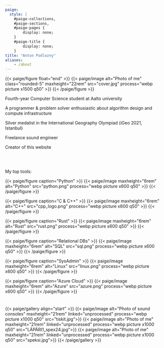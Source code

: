 ```yaml
---
paige:
  style: |
    #paige-collections,
    #paige-sections,
    #paige-pages {
        display: none;
    }
    #paige-title {
        display: none;
    }
title: "Anton Podlozny"
aliases:
    - /about
---
```


{{< paige/figure float="end" >}}
{{< paige/image alt="Photo of me" class="rounded-5" maxheight="22rem" src="cover.jpg" process="webp picture x1500 q50" >}}
{{< /paige/figure >}}

<div class="container-fluid">
    <div class="justify-content-center row">
        <div class="col col-auto col-lg-7 px-0">
            <p class="lead text-center">
              Fourth-year Computer Science student at Aalto university</p>
        </div>
    </div>
</div>
<div class="container-fluid">
    <div class="justify-content-center row">
        <div class="col col-auto col-lg-7 px-0">
            <p class="lead text-center">A programmer & problem solver enthusiastic about algorithm design and compute infrastructure</p>
        </div>
    </div>
</div>
<div class="container-fluid">
    <div class="justify-content-center row">
        <div class="col col-auto col-lg-7 px-0">
            <p class="lead text-center">Silver medalist in the International Geography Olympiad (iGeo 2021, Istanbul)</p>
        </div>
    </div>
</div>
<div class="container-fluid">
    <div class="justify-content-center row">
        <div class="col col-auto col-lg-7 px-0">
            <p class="lead text-center">Freelance sound engineer</p>
        </div>
    </div>
</div>
<div class="container-fluid">
    <div class="justify-content-center row">
        <div class="col col-auto col-lg-7 px-0">
            <p class="lead text-center">Creator of this website</p>
        </div>
    </div>
</div>

<br>
<br>
<div class="container-fluid">
    <div class="justify-content-center row">
        <div class="col col-auto col-lg-7 px-0">
            <p class="lead text-center">My top tools:</p>
        </div>
    </div>
</div>

<div class="d-flex gap-3 justify-content-around flex-wrap" style="height: 12rem">
{{< paige/figure caption="Python" >}}
{{< paige/image maxheight="6rem" alt="Python" src="python.png" process="webp picture x600 q50" >}}
{{< /paige/figure >}}

{{< paige/figure caption="C & C++" >}}
{{< paige/image maxheight="6rem" alt="C++" src="cpp_logo.png" process="webp picture x600 q50" >}}
{{< /paige/figure >}}

{{< paige/figure caption="Rust" >}}
{{< paige/image maxheight="6rem" alt="Rust" src="rust.png" process="webp picture x600 q50" >}}
{{< /paige/figure >}}

{{< paige/figure caption="Relational DBs" >}}
{{< paige/image maxheight="6rem" alt="SQL" src="sql.png" process="webp picture x600 q50" >}}
{{< /paige/figure >}}

{{< paige/figure caption="SysAdmin" >}}
{{< paige/image maxheight="6rem" alt="Linux" src="linux.png" process="webp picture x600 q50" >}}
{{< /paige/figure >}}

{{< paige/figure caption="Azure Cloud" >}}
{{< paige/image maxheight="6rem" alt="Azure" src="azure.png" process="webp picture x600 q50" >}}
{{< /paige/figure >}}
</div>
<div class="d-flex justify-content-around flex-wrap d-block d-md-none" style="height: 12rem">
</div>
<br>

{{< paige/gallery align="start" >}}
{{< paige/image alt="Photo of sound consoles" maxheight="21rem" linked="unprocessed" process="webp picture x1000 q50" src="tiskit.jpg">}}
{{< paige/image alt="Photo of me" maxheight="21rem" linked="unprocessed" process="webp picture x1000 q50" src="LÄPÄRI1_spex24.jpg">}}
{{< paige/image alt="Photo of me" maxheight="21rem" linked="unprocessed" process="webp picture x1000 q50" src="speksi.jpg">}}
{{< /paige/gallery >}}
